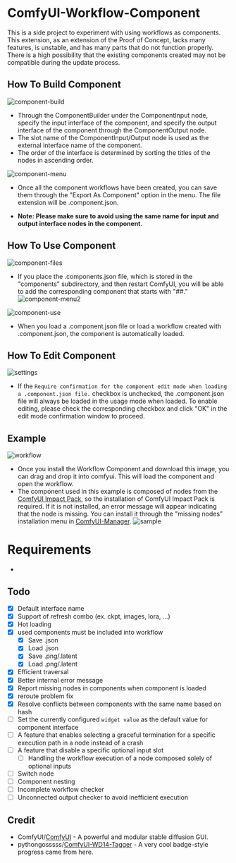 # ComfyUI-Workflow-Component
This is a side project to experiment with using workflows as components.
This extension, as an extension of the Proof of Concept, lacks many features, is unstable, and has many parts that do not function properly.
There is a high possibility that the existing components created may not be compatible during the update process.

## How To Build Component
![component-build](misc/component-build.png)

* Through the ComponentBuilder under the ComponentInput node, specify the input interface of the component, and specify the output interface of the component through the ComponentOutput node.
* The slot name of the ComponentInput/Output node is used as the external interface name of the component.
* The order of the interface is determined by sorting the titles of the nodes in ascending order.

![component-menu](misc/menu.png)

* Once all the component workflows have been created, you can save them through the "Export As Component" option in the menu. The file extension will be .component.json.

* **Note: Please make sure to avoid using the same name for input and output interface nodes in the component.**

## How To Use Component
![component-files](misc/component-files.png)

* If you place the .components.json file, which is stored in the "components" subdirectory, and then restart ComfyUI, you will be able to add the corresponding component that starts with "##."
![component-menu2](misc/menu2.png)

![component-use](misc/component-use.png)

* When you load a .component.json file or load a workflow created with .component.json, the component is automatically loaded.


## How To Edit Component
![settings](misc/settings.png)

* If the  ```Require confirmation for the component edit mode when loading a .component.json file.``` checkbox is unchecked, the .component.json file will always be loaded in the usage mode when loaded. To enable editing, please check the corresponding checkbox and click "OK" in the edit mode confirmation window to proceed.


## Example
![workflow](misc/sample-workflow.png)
* Once you install the Workflow Component and download this image, you can drag and drop it into comfyui. This will load the component and open the workflow.
* The component used in this example is composed of nodes from the [ComfyUI Impact Pack](https://github.com/ltdrdata/ComfyUI-Impact-Pack), so the installation of ComfyUI Impact Pack is required. If it is not installed, an error message will appear indicating that the node is missing. You can install it through the "missing nodes" installation menu in [ComfyUI-Manager](https://github.com/ltdrdata/ComfyUI-Manager).
![sample](misc/sample.png) 


# Requirements
* 

## Todo
- [x] Default interface name
- [x] Support of refresh combo (ex. ckpt, images, lora, ...)
- [x] Hot loading
- [x] used components must be included into workflow
  - [x] Save .json
  - [x] Load .json
  - [x] Save .png/.latent
  - [x] Load .png/.latent
- [x] Efficient traversal
- [x] Better internal error message
- [x] Report missing nodes in components when component is loaded
- [x] reroute problem fix
- [x] Resolve conflicts between components with the same name based on hash
- [ ] Set the currently configured ```widget value``` as the default value for component interface
- [ ] A feature that enables selecting a graceful termination for a specific execution path in a node instead of a crash
- [ ] A feature that disable a specific optional input slot
  - [ ] Handling the workflow execution of a node composed solely of optional inputs
- [ ] Switch node
- [ ] Component nesting
- [ ] Incomplete workflow checker
- [ ] Unconnected output checker to avoid inefficient execution

## Credit

* ComfyUI/[ComfyUI](https://github.com/comfyanonymous/ComfyUI) - A powerful and modular stable diffusion GUI.
* pythongosssss/[ComfyUI-WD14-Tagger](https://github.com/pythongosssss/ComfyUI-WD14-Tagger) - A very cool badge-style progress came from here.